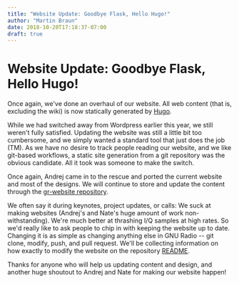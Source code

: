 ```yaml
---
title: "Website Update: Goodbye Flask, Hello Hugo!"
author: "Martin Braun"
date: 2018-10-20T17:18:37-07:00
draft: true
---
```


# Website Update: Goodbye Flask, Hello Hugo!

Once again, we've done an overhaul of our website. All web content (that is,
excluding the wiki) is now statically generated by [Hugo](https://gohugo.io).

<!--more-->

While we had switched away from Wordpress earlier this year, we still weren't
fully satisfied. Updating the website was still a little bit too cumbersome,
and we simply wanted a standard tool that just does the job (TM). As we have no
desire to track people reading our website, and we like git-based workflows,
a static site generation from a git repository was the obvious candidate. All it
took was someone to make the switch.

Once again, Andrej came in to the rescue and ported the current website and most
of the designs. We will continue to store and update the content through the
[gr-website repository](https://github.com/gnuradio/gr-website.git).

We often say it during keynotes, project updates, or calls: We suck at making
websites (Andrej's and Nate's huge amount of work non-withstanding). We're much
better at thrashing I/Q samples at high rates. So we'd really like to ask people
to chip in with keeping the website up to date. Changing it is as simple as
changing anything else in GNU Radio -- git clone, modify, push, and pull
request. We'll be collecting information on how exactly to modify the website on
the repository [README](https://github.com/gnuradio/gr-website/blob/master/README.md).

Thanks for anyone who will help us updating content and design, and another huge
shoutout to Andrej and Nate for making our website happen!

